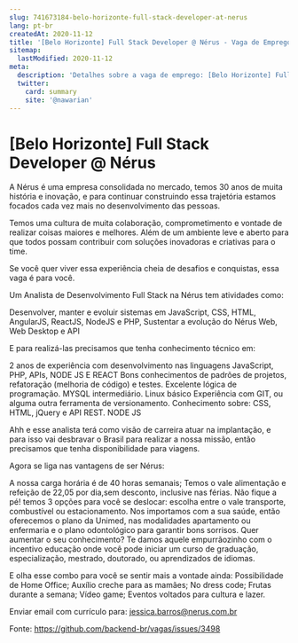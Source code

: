```yaml
---
slug: 741673184-belo-horizonte-full-stack-developer-at-nerus
lang: pt-br
createdAt: 2020-11-12
title: '[Belo Horizonte] Full Stack Developer @ Nérus - Vaga de Emprego'
sitemap:
  lastModified: 2020-11-12
meta:
  description: 'Detalhes sobre a vaga de emprego: [Belo Horizonte] Full Stack Developer @ Nérus'
  twitter:
    card: summary
    site: '@nawarian'
---
```


# [Belo Horizonte] Full Stack Developer @ Nérus


A Nérus é uma empresa consolidada no mercado, temos 30 anos de muita história e inovação, e para continuar construindo essa trajetória estamos focados cada vez mais no desenvolvimento das pessoas.

Temos uma cultura de muita colaboração, comprometimento e vontade de realizar coisas maiores e melhores. Além de um ambiente leve e aberto para que todos possam contribuir com soluções inovadoras e criativas para o time.

Se você quer viver essa experiência cheia de desafios e conquistas, essa vaga é para você.

Um Analista de Desenvolvimento Full Stack na Nérus tem atividades como:


Desenvolver, manter e evoluir sistemas em JavaScript, CSS, HTML, AngularJS, ReactJS, NodeJS e PHP,
Sustentar a evolução do Nérus Web, Web Desktop e API

E para realizá-las precisamos que tenha conhecimento técnico em:


2 anos de experiência com desenvolvimento nas linguagens JavaScript, PHP, APIs, NODE JS E REACT 
Bons conhecimentos de padrões de projetos, refatoração (melhoria de código) e testes.
Excelente lógica de programação.
MYSQL intermediário.
Linux básico
Experiência com GIT, ou alguma outra ferramenta de versionamento.
Conhecimento sobre: CSS, HTML, jQuery e API REST.
NODE JS

Ahh e esse analista terá como visão de carreira atuar na implantação, e para isso vai desbravar o Brasil para realizar a nossa missão, então precisamos que tenha disponibilidade para viagens.

Agora se liga nas vantagens de ser Nérus:

A nossa carga horária é de 40 horas semanais;
Temos o vale alimentação e refeição de 22,05 por dia,sem desconto, inclusive nas férias.
Não fique a pé! temos 3 opções para você se deslocar: escolha entre o vale transporte, combustível ou estacionamento.
Nos importamos com a sua saúde, então oferecemos o plano da Unimed, nas modalidades apartamento ou enfermaria e o plano odontológico para garantir bons sorrisos.
Quer aumentar o seu conhecimento? Te damos aquele empurrãozinho com o incentivo educação onde você pode iniciar um curso de graduação, especialização, mestrado, doutorado, ou aprendizados de idiomas. 

E olha esse combo para você se sentir mais a vontade ainda:
Possibilidade de Home Office;
Auxílio creche para as mamães;
No dress code;
Frutas durante a semana;
Vídeo game;
Eventos voltados para cultura e lazer.

Enviar email com currículo para: jessica.barros@nerus.com.br

Fonte: https://github.com/backend-br/vagas/issues/3498